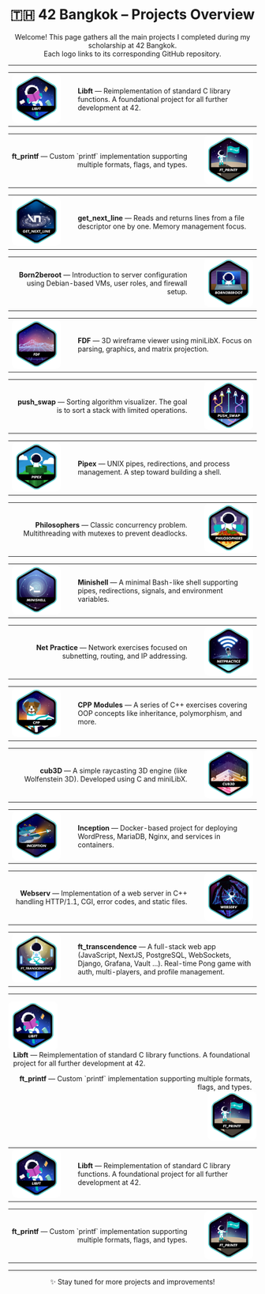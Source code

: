 <h1 align="center">🇹🇭 42 Bangkok – Projects Overview</h1>

<p align="center">Welcome! This page gathers all the main projects I completed during my scholarship at 42 Bangkok.<br>
Each logo links to its corresponding GitHub repository.</p>

<hr>

<!-- 1 -->
<table width="100%"><tr>
  <td width="120">
    <a href="https://github.com/Hotaruban/libft">
      <img src="42_badges/badges/libfte.png" width="100" style="border-radius: 10px;">
    </a>
  </td>
  <td>
    <strong>Libft</strong> — Reimplementation of standard C library functions. A foundational project for all further development at 42.
  </td>
</tr></table>

<!-- 2 -->
<table width="100%"><tr>
  <td align="right">
    <strong>ft_printf</strong> — Custom `printf` implementation supporting multiple formats, flags, and types.
  </td>
  <td width="120" align="right">
    <a href="https://github.com/Hotaruban/ft_printf">
      <img src="42_badges/badges/ft_printfe.png" width="100" style="border-radius: 10px;">
    </a>
  </td>
</tr></table>

<!-- 3 -->
<table width="100%"><tr>
  <td width="120">
    <a href="https://github.com/Hotaruban/get_next_line">
      <img src="42_badges/badges/get_next_linee.png" width="100" style="border-radius: 10px;">
    </a>
  </td>
  <td>
    <strong>get_next_line</strong> — Reads and returns lines from a file descriptor one by one. Memory management focus.
  </td>
</tr></table>

<!-- 4 -->
<table width="100%"><tr>
  <td align="right">
    <strong>Born2beroot</strong> — Introduction to server configuration using Debian-based VMs, user roles, and firewall setup.
  </td>
  <td width="120" align="right">
    <img src="42_badges/badges/born2beroote.png" width="100" style="border-radius: 10px;">
  </td>
</tr></table>

<!-- 5 -->
<table width="100%"><tr>
  <td width="120">
    <a href="https://github.com/Hotaruban/fdf">
      <img src="42_badges/badges/fdfe.png" width="100" style="border-radius: 10px;">
    </a>
  </td>
  <td>
    <strong>FDF</strong> — 3D wireframe viewer using miniLibX. Focus on parsing, graphics, and matrix projection.
  </td>
</tr></table>

<!-- 6 -->
<table width="100%"><tr>
  <td align="right">
    <strong>push_swap</strong> — Sorting algorithm visualizer. The goal is to sort a stack with limited operations.
  </td>
  <td width="120" align="right">
    <a href="https://github.com/Hotaruban/push_swap">
      <img src="42_badges/badges/push_swape.png" width="100" style="border-radius: 10px;">
    </a>
  </td>
</tr></table>

<!-- 7 -->
<table width="100%"><tr>
  <td width="120">
    <a href="https://github.com/Hotaruban/pipex">
      <img src="42_badges/badges/pipexe.png" width="100" style="border-radius: 10px;">
    </a>
  </td>
  <td>
    <strong>Pipex</strong> — UNIX pipes, redirections, and process management. A step toward building a shell.
  </td>
</tr></table>

<!-- 8 -->
<table width="100%"><tr>
  <td align="right">
    <strong>Philosophers</strong> — Classic concurrency problem. Multithreading with mutexes to prevent deadlocks.
  </td>
  <td width="120" align="right">
    <a href="https://github.com/Hotaruban/philosophers">
      <img src="42_badges/badges/philosopherse.png" width="100" style="border-radius: 10px;">
    </a>
  </td>
</tr></table>

<!-- 9 -->
<table width="100%"><tr>
  <td width="120">
    <a href="https://github.com/Hotaruban/Minishell">
      <img src="42_badges/badges/minishelle.png" width="100" style="border-radius: 10px;">
    </a>
  </td>
  <td>
    <strong>Minishell</strong> — A minimal Bash-like shell supporting pipes, redirections, signals, and environment variables.
  </td>
</tr></table>

<!-- 10 -->
<table width="100%"><tr>
  <td align="right">
    <strong>Net Practice</strong> — Network exercises focused on subnetting, routing, and IP addressing.
  </td>
  <td width="120" align="right">
    <a href="https://github.com/Hotaruban/Net_Practice">
      <img src="42_badges/badges/netpracticee.png" width="100" style="border-radius: 10px;">
    </a>
  </td>
</tr></table>

<!-- 11 -->
<table width="100%"><tr>
  <td width="120">
    <a href="https://github.com/Hotaruban/CPP_module">
      <img src="42_badges/badges/cppe.png" width="100" style="border-radius: 10px;">
    </a>
  </td>
  <td>
    <strong>CPP Modules</strong> — A series of C++ exercises covering OOP concepts like inheritance, polymorphism, and more.
  </td>
</tr></table>

<!-- 12 -->
<table width="100%"><tr>
  <td align="right">
    <strong>cub3D</strong> — A simple raycasting 3D engine (like Wolfenstein 3D). Developed using C and miniLibX.
  </td>
  <td width="120" align="right">
    <a href="https://github.com/Hotaruban/cub3D">
      <img src="42_badges/badges/cub3de.png" width="100" style="border-radius: 10px;">
    </a>
  </td>
</tr></table>

<!-- 13 -->
<table width="100%"><tr>
  <td width="120">
    <a href="https://github.com/Hotaruban/Inception">
      <img src="42_badges/badges/inceptione.png" width="100" style="border-radius: 10px;">
    </a>
  </td>
  <td>
    <strong>Inception</strong> — Docker-based project for deploying WordPress, MariaDB, Nginx, and services in containers.
  </td>
</tr></table>

<!-- 14 -->
<table width="100%"><tr>
  <td align="right">
    <strong>Webserv</strong> — Implementation of a web server in C++ handling HTTP/1.1, CGI, error codes, and static files.
  </td>
  <td width="120" align="right">
    <a href="https://github.com/Hotaruban/webserv">
      <img src="42_badges/badges/webserve.png" width="100" style="border-radius: 10px;">
    </a>
  </td>
</tr></table>

<!-- 15 -->
<table width="100%"><tr>
  <td width="120">
    <a href="https://github.com/Hotaruban/ft_transcendence">
      <img src="42_badges/badges/ft_transcendencee.png" width="100" style="border-radius: 10px;">
    </a>
  </td>
  <td>
    <strong>ft_transcendence</strong> — A full-stack web app (JavaScript, NextJS, PostgreSQL, WebSockets, Django, Grafana, Vault ...). Real-time Pong game with auth, multi-players, and profile management.
  </td>
</tr></table>

---

<!-- 1 -->
<p align="left">
  <a href="https://github.com/Hotaruban/libft" style="display:inline-block;">
    <img src="42_badges/badges/libfte.png" width="100" style="vertical-align: middle; border-radius: 10px;">
  </a>
  <span style="display:inline-block; vertical-align: middle; margin-left: 10px;">
    <strong>Libft</strong> — Reimplementation of standard C library functions. A foundational project for all further development at 42.
  </span>
</p>

<!-- 2 -->
<p align="right">
  <span style="display:inline-block; vertical-align: middle; margin-right: 10px;">
    <strong>ft_printf</strong> — Custom `printf` implementation supporting multiple formats, flags, and types.
  </span>
  <a href="https://github.com/Hotaruban/ft_printf" style="display:inline-block;">
    <img src="42_badges/badges/ft_printfe.png" width="100" style="vertical-align: middle; border-radius: 10px;">
  </a>
</p>

<!-- 1 -->
<p align="left">
  <table width="100%" border="0" cellspacing="0" cellpadding="0"><tr>
    <td width="120">
      <a href="https://github.com/Hotaruban/libft">
        <img src="42_badges/badges/libfte.png" width="100" style="border-radius: 10px;">
      </a>
    </td>
    <td>
      <strong>Libft</strong> — Reimplementation of standard C library functions. A foundational project for all further development at 42.
    </td>
  </tr></table>
</p>

<!-- 2 -->
<p align="right">
  <table width="100%" border="0" cellspacing="0" cellpadding="0"><tr>
    <td align="right">
      <strong>ft_printf</strong> — Custom `printf` implementation supporting multiple formats, flags, and types.
    </td>
    <td width="120" align="right">
      <a href="https://github.com/Hotaruban/ft_printf">
        <img src="42_badges/badges/ft_printfe.png" width="100" style="border-radius: 10px;">
      </a>
    </td>
  </tr></table>
</p>

---

<p align="center">✨ Stay tuned for more projects and improvements!</p>
